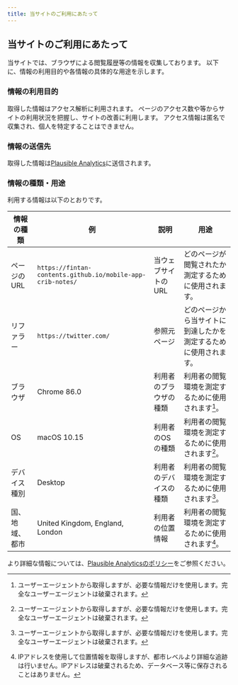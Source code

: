```yaml
---
title: 当サイトのご利用にあたって
---
```


<!-- textlint-disable -->
<!-- 弊社公式サイトの文言をコピーしているのでLint対象外としています -->

## 当サイトのご利用にあたって

当サイトでは、ブラウザによる閲覧履歴等の情報を収集しております。
以下に、情報の利用目的や各情報の具体的な用途を示します。

### 情報の利用目的

取得した情報はアクセス解析に利用されます。
ページのアクセス数や等からサイトの利用状況を把握し、サイトの改善に利用します。
アクセス情報は匿名で収集され、個人を特定することはできません。

### 情報の送信先

取得した情報は[Plausible Analytics](https://plausible.io)に送信されます。


### 情報の種類・用途

利用する情報は以下のとおりです。

| 情報の種類     | 例                                                       | 説明                | 用途                                                  |
|----------------|--------------------------------------------------------|--------------------|-------------------------------------------------------|
| ページのURL   | `https://fintan-contents.github.io/mobile-app-crib-notes/` | 当ウェブサイトのURL   | どのページが閲覧されたか測定するために使用されます。           |
| リファラー     | `https://twitter.com/`                                    | 参照元ページ          | どのページから当サイトに到達したかを測定するために使用されます。 |
| ブラウザ      | Chrome 86.0                                              | 利用者のブラウザの種類 | 利用者の閲覧環境を測定するために使用されます[^1]。            |
| OS           | macOS 10.15                                             | 利用者のOSの種類      | 利用者の閲覧環境を測定するために使用されます[^1]。            |
| デバイス種別   | Desktop                                                 | 利用者のデバイスの種類  | 利用者の閲覧環境を測定するために使用されます[^1]。           |
| 国、地域、都市 | United Kingdom, England, London                          | 利用者の位置情報      | 利用者の閲覧環境を測定するために使用されます[^2]。            |


[^1]: ユーザーエージェントから取得しますが、必要な情報だけを使用します。完全なユーザーエージェントは破棄されます。
[^2]: IPアドレスを使用して位置情報を取得しますが、都市レベルより詳細な追跡は行いません。IPアドレスは破棄されるため、データベース等に保存されることはありません。


より詳細な情報については、[Plausible Analyticsのポリシー](https://plausible.io/data-policy)をご参照ください。

<!-- textlint-enable -->
